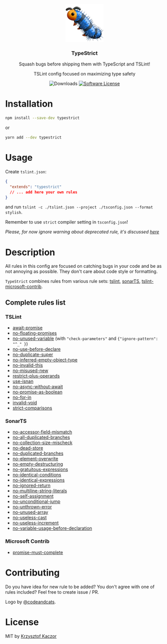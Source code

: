 <p align="center">
  <img src="/images/logo.png" width="120" alt="TypeStrict">
  <h3 align="center">TypeStrict</h3> 
  <p align="center">Squash bugs before shipping them with TypeScript and TSLint!</p>
  <p align="center">TSLint config focused on maximizing type safety</p>
  <p align="center">
    <img alt="Downloads" src="https://img.shields.io/npm/dm/typestrict.svg">
    <a href="/package.json"><img alt="Software License" src="https://img.shields.io/badge/license-MIT-brightgreen.svg?style=flat-square"></a>
  </p>

</p>

# Installation

```bash
npm install --save-dev typestrict
```

or

```bash
yarn add --dev typestrict
```

# Usage

Create `tslint.json`:

```json
{
  "extends": "typestrict"
  // ... add here your own rules
}
```

and run `tslint -c ./tslint.json --project ./tsconfig.json --format stylish`.

Remember to use `strict` compiler setting in `tsconfig.json`!

_Please, for now ignore warning about deprecated rule, it's discussed [here](https://github.com/krzkaczor/TypeStrict/pull/4)_

# Description

All rules in this config are focused on catching bugs in your code and be as not annoying as possible. They don't
care about code style or formatting.

`TypeStrict` combines rules from various rule sets: [tslint](https://palantir.github.io/tslint/rules/),
[sonarTS](https://github.com/SonarSource/SonarTS),
[tslint-microsoft-contrib](https://github.com/Microsoft/tslint-microsoft-contrib).

## Complete rules list

### TSLint

- [await-promise](https://palantir.github.io/tslint/rules/await-promise/)
- [no-floating-promises](https://palantir.github.io/tslint/rules/no-floating-promises/)
- [no-unused-variable](https://palantir.github.io/tslint/rules/no-unused-variable/) (with `"check-parameters"` and `{"ignore-pattern": "^_" }`)
- [no-use-before-declare](https://palantir.github.io/tslint/rules/no-use-before-declare/)
- [no-duplicate-super](https://palantir.github.io/tslint/rules/no-duplicate-super/)
- [no-inferred-empty-object-type](https://palantir.github.io/tslint/rules/no-inferred-empty-object-type/)
- [no-invalid-this](https://palantir.github.io/tslint/rules/no-invalid-this/)
- [no-misused-new](https://palantir.github.io/tslint/rules/no-misused-new/)
- [restrict-plus-operands](https://palantir.github.io/tslint/rules/restrict-plus-operands/)
- [use-isnan](https://palantir.github.io/tslint/rules/use-isnan/)
- [no-async-without-await](https://palantir.github.io/tslint/rules/no-async-without-await/)
- [no-promise-as-boolean](https://palantir.github.io/tslint/rules/no-promise-as-boolean/)
- [no-for-in](https://palantir.github.io/tslint/rules/no-for-in/)
- [invalid-void](https://palantir.github.io/tslint/rules/invalid-void/)
- [strict-comparisons](https://palantir.github.io/tslint/rules/strict-comparisons/)

### SonarTS

- [no-accessor-field-mismatch](https://github.com/SonarSource/SonarTS/blob/HEAD/sonarts-core/docs/rules/no-accessor-field-mismatch.md)
- [no-all-duplicated-branches](https://github.com/SonarSource/SonarTS/blob/HEAD/sonarts-core/docs/rules/no-all-duplicated-branches.md)
- [no-collection-size-mischeck](https://github.com/SonarSource/SonarTS/blob/HEAD/sonarts-core/docs/rules/no-collection-size-mischeck.md)
- [no-dead-store](https://github.com/SonarSource/SonarTS/blob/HEAD/sonarts-core/docs/rules/no-dead-store.md)
- [no-duplicated-branches](https://github.com/SonarSource/SonarTS/blob/HEAD/sonarts-core/docs/rules/no-duplicated-branches.md)
- [no-element-overwrite](https://github.com/SonarSource/SonarTS/blob/HEAD/sonarts-core/docs/rules/no-element-overwrite.md)
- [no-empty-destructuring](https://github.com/SonarSource/SonarTS/blob/HEAD/sonarts-core/docs/rules/no-empty-destructuring.md)
- [no-gratuitous-expressions](https://github.com/SonarSource/SonarTS/blob/HEAD/sonarts-core/docs/rules/no-gratuitous-expressions.md)
- [no-identical-conditions](https://github.com/SonarSource/SonarTS/blob/HEAD/sonarts-core/docs/rules/no-identical-conditions.md)
- [no-identical-expressions](https://github.com/SonarSource/SonarTS/blob/HEAD/sonarts-core/docs/rules/no-identical-expressions.md)
- [no-ignored-return](https://github.com/SonarSource/SonarTS/blob/HEAD/sonarts-core/docs/rules/no-ignored-return.md)
- [no-multiline-string-literals](https://github.com/SonarSource/SonarTS/blob/HEAD/sonarts-core/docs/rules/no-multiline-string-literals.md)
- [no-self-assignment](https://github.com/SonarSource/SonarTS/blob/HEAD/sonarts-core/docs/rules/no-self-assignment.md)
- [no-unconditional-jump](https://github.com/SonarSource/SonarTS/blob/HEAD/sonarts-core/docs/rules/no-unconditional-jump.md)
- [no-unthrown-error](https://github.com/SonarSource/SonarTS/blob/HEAD/sonarts-core/docs/rules/no-unthrown-error.md)
- [no-unused-array](https://github.com/SonarSource/SonarTS/blob/HEAD/sonarts-core/docs/rules/no-unused-array.md)
- [no-useless-cast](https://github.com/SonarSource/SonarTS/blob/HEAD/sonarts-core/docs/rules/no-useless-cast.md)
- [no-useless-increment](https://github.com/SonarSource/SonarTS/blob/HEAD/sonarts-core/docs/rules/no-useless-increment.md)
- [no-variable-usage-before-declaration](https://github.com/SonarSource/SonarTS/blob/HEAD/sonarts-core/docs/rules/no-variable-usage-before-declaration.md)

### Microsoft Contrib

- [promise-must-complete](https://github.com/Microsoft/tslint-microsoft-contrib/issues/34)

# Contributing

Do you have idea for new rule to be added? You don't agree with one of rules included? Feel free to create issue / PR.

Logo by [@codeandcats](https://github.com/codeandcats).

# License

MIT by [Krzysztof Kaczor](https://twitter.com/krzKaczor)
